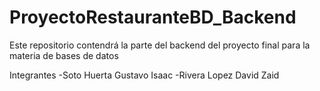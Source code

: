 # ProyectoRestauranteBD_Backend
Este repositorio contendrá la parte del backend del proyecto final para la materia de bases de datos

Integrantes
-Soto Huerta Gustavo Isaac
-Rivera Lopez David Zaid
